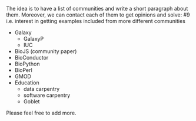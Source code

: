 The idea is to have a list of communities and write a short paragraph about them. Moreover, we can contact each of them to get opinions and solve: #9 i.e. interest in getting examples included from more different communities

- Galaxy
    - GalaxyP
    - IUC
- BioJS (community paper)
- BioConductor
- BioPython
- BioPerl
- GMOD
- Education
    - data carpentry
    - software carpentry
    - Goblet

Please feel free to add more.
